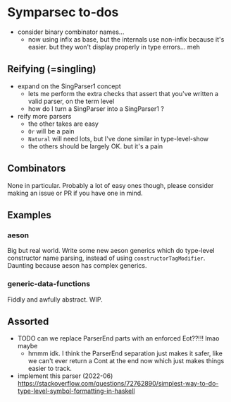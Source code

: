 # Symparsec to-dos
* consider binary combinator names...
  * now using infix as base, but the internals use non-infix because it's
    easier. but they won't display properly in type errors... meh

## Reifying (=singling)
* expand on the SingParser1 concept
  * lets me perform the extra checks that assert that you've written a valid
    parser, on the term level
  * how do I turn a SingParser into a SingParser1 ?
* reify more parsers
  * the other takes are easy
  * `Or` will be a pain
  * `Natural` will need lots, but I've done similar in type-level-show
  * the others should be largely OK. but it's a pain

## Combinators
None in particular. Probably a lot of easy ones though, please consider making
an issue or PR if you have one in mind.

## Examples
### aeson
Big but real world. Write some new aeson generics which do type-level
constructor name parsing, instead of using `constructorTagModifier`. Daunting
because aeson has complex generics.

### generic-data-functions
Fiddly and awfully abstract. WIP.

## Assorted
* TODO can we replace ParserEnd parts with an enforced Eot??!!! lmao maybe
  * hmmm idk. I think the ParserEnd separation just makes it safer, like we
    can't ever return a Cont at the end now which just makes things easier to
    track.
* implement this parser (2022-06)
  https://stackoverflow.com/questions/72762890/simplest-way-to-do-type-level-symbol-formatting-in-haskell
